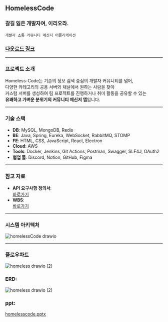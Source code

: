 ## HomelessCode 

### 갈길 잃은 개발자여, 이리오라.

`개발자 소통 커뮤니티 메신저 어플리케이션`

### [다운로드 링크](https://s3.ap-northeast-2.amazonaws.com/homelesscode.shop/homeless-code-win32-x64.zip)

---

### 프로젝트 소개
Homeless-Code는 기존의 정보 검색 중심의 개발자 커뮤니티를 넘어,  
다양한 카테고리의 공용 서버와 채널에서 원하는 사람을 찾아  
커스텀 서버를 생성하여 팀 프로젝트를 진행하거나 취미 활동을 공유할 수 있는  
**유쾌하고 가벼운 분위기의 커뮤니티 메신저 앱**입니다.

---

### 기술 스택
- **DB**: MySQL, MongoDB, Redis  
- **BE**: Java, Spring, Eureka, WebSocket, RabbitMQ, STOMP  
- **FE**: HTML, CSS, JavaScript, React, Electron  
- **Cloud**: AWS  
- **Tools**: Docker, Jenkins, Git Actions, Postman, Swagger, SLF4J, OAuth2  
- **협업 툴**: Discord, Notion, GitHub, Figma  

---

### 참고 자료
- **API 요구사항 정의서**:  
  [바로가기](https://docs.google.com/spreadsheets/d/1yinpa_admUBsbwgxIcKAizQyT9TtpiuK22WTCYtIsQI/edit?gid=0#gid=0)  
- **WBS**:  
  [바로가기](https://docs.google.com/spreadsheets/d/1qWJBGSlRk5DR0ZJtLqeaqYpuDtvo4vvbbSvr3aLYO_k/edit?gid=0#gid=0)

---

### 시스템 아키텍처
![homelessCode drawio](https://github.com/user-attachments/assets/5e2f090e-4035-49be-a4fa-78d057d67c18)

---

### 플로우차트
![homeless drawio (2)](https://github.com/user-attachments/assets/56e52bff-469c-4cef-9c80-a08a5da84483)


### ERD:
![homeless drawio (2)](https://github.com/user-attachments/assets/827ce0d2-b379-47b5-9603-94681ce16553)

### ppt:
[homelesscode.pptx](https://github.com/user-attachments/files/18702197/real.final.homelesscode.pptx)



